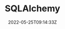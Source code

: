 ---
date: 2022-05-25T09:14:33Z
draft: true
aliases: []
categories: ['various']
series: ['apprentice']
tags: ['various']
toc: true
title: SQLAlchemy
description: 
---